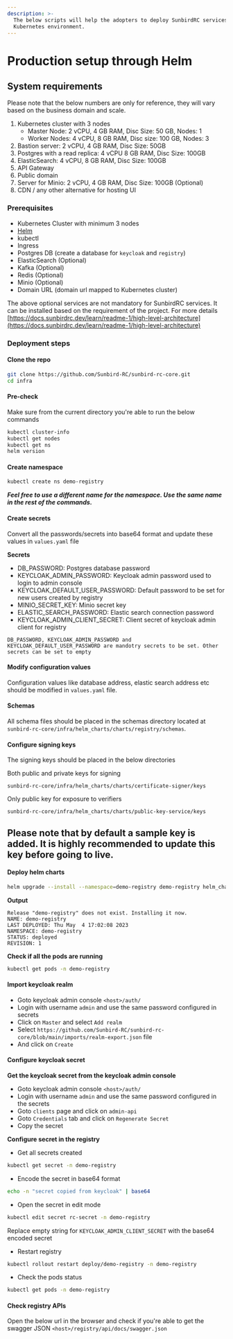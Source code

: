 ```yaml
---
description: >-
  The below scripts will help the adopters to deploy SunbirdRC services in the
  Kubernetes environment.
---
```


# Production setup through Helm

## System requirements

Please note that the below numbers are only for reference, they will vary based on the business domain and scale.&#x20;

1. Kubernetes cluster with 3 nodes&#x20;
   * Master Node: 2 vCPU, 4 GB RAM, Disc Size: 50 GB, Nodes: 1
   * Worker Nodes: 4 vCPU, 8 GB RAM, Disc size: 100 GB, Nodes: 3
2. Bastion server: 2 vCPU, 4 GB RAM, Disc Size: 50GB
3. Postgres with a read replica: 4 vCPU 8 GB RAM, Disc Size: 100GB
4. ElasticSearch:  4 vCPU, 8 GB RAM, Disc Size: 100GB
5. API Gateway
6. Public domain
7. Server for Minio: 2 vCPU, 4 GB RAM, Disc Size: 100GB (Optional)
8. CDN / any other alternative for hosting UI

### Prerequisites

* Kubernetes Cluster with minimum 3 nodes
* [Helm](https://helm.sh/docs/intro/install/)
* kubectl
* Ingress
* Postgres DB (create a database for `keycloak` and `registry`)
* ElasticSearch (Optional)
* Kafka (Optional)
* Redis (Optional)
* Minio (Optional)
* Domain URL (domain url mapped to Kubernetes cluster)

The above optional services are not mandatory for SunbirdRC services. It can be installed based on the requirement of the project. For more details [https://docs.sunbirdrc.dev/learn/readme-1/high-level-architecture](https://docs.sunbirdrc.dev/learn/readme-1/high-level-architecture)

### Deployment steps

#### Clone the repo

```bash
git clone https://github.com/Sunbird-RC/sunbird-rc-core.git
cd infra
```

#### Pre-check

Make sure from the current directory you're able to run the below commands

```bash
kubectl cluster-info
kubectl get nodes
kubectl get ns
helm version
```

#### Create namespace

```bash
kubectl create ns demo-registry
```

_**Feel free to use a different name for the namespace. Use the same name in the rest of the commands.**_

#### Create secrets

Convert all the passwords/secrets into base64 format and update these values in `values.yaml` file&#x20;

**Secrets**

* DB\_PASSWORD: Postgres database password
* KEYCLOAK\_ADMIN\_PASSWORD: Keycloak admin password used to login to admin console
* KEYCLOAK\_DEFAULT\_USER\_PASSWORD: Default password to be set for new users created by registry
* MINIO\_SECRET\_KEY: Minio secret key
* ELASTIC\_SEARCH\_PASSWORD: Elastic search connection password
* KEYCLOAK\_ADMIN\_CLIENT\_SECRET: Client secret of keycloak admin client for registry

`DB_PASSWORD, KEYCLOAK_ADMIN_PASSWORD and KEYCLOAK_DEFAULT_USER_PASSWORD are mandotry secrets to be set. Other secrets can be set to empty`

#### Modify configuration values

Configuration values like database address, elastic search address etc should be modified in `values.yaml` file.

#### Schemas

All schema files should be placed in the schemas directory located at `sunbird-rc-core/infra/helm_charts/charts/registry/schemas`.

#### Configure signing keys

The signing keys should be placed in the below directories

Both public and private keys for signing

`sunbird-rc-core/infra/helm_charts/charts/certificate-signer/keys`

Only public key for exposure to verifiers

`sunbird-rc-core/infra/helm_charts/charts/public-key-service/keys`

## Please note that by default a sample key is added. It is highly recommended to update this key before going to live.

#### Deploy helm charts

```bash
helm upgrade --install --namespace=demo-registry demo-registry helm_charts --create-namespace
```

**Output**

```
Release "demo-registry" does not exist. Installing it now.
NAME: demo-registry
LAST DEPLOYED: Thu May  4 17:02:08 2023
NAMESPACE: demo-registry
STATUS: deployed
REVISION: 1
```

**Check if all the pods are running**

```bash
kubectl get pods -n demo-registry
```

#### Import keycloak realm

* Goto keycloak admin console `<host>/auth/`
* Login with username `admin` and use the same password configured in secrets
* Click on `Master` and select `Add realm`
* Select `https://github.com/Sunbird-RC/sunbird-rc-core/blob/main/imports/realm-export.json` file
* And click on `Create`

#### Configure keycloak secret

**Get the keycloak secret from the keycloak admin console**

* Goto keycloak admin console `<host>/auth/`
* Login with username `admin` and use the same password configured in the secrets
* Goto `clients` page and click on `admin-api`
* Goto `Credentials` tab and click on `Regenerate Secret`
* Copy the secret

**Configure secret in the registry**

* Get all secrets created

```bash
kubectl get secret -n demo-registry
```

* Encode the secret in base64 format

```bash
echo -n "secret copied from keycloak" | base64
```

* Open the secret in edit mode

```bash
kubectl edit secret rc-secret -n demo-registry
```

Replace empty string for `KEYCLOAK_ADMIN_CLIENT_SECRET` with the base64 encoded secret

* Restart registry

```bash
kubectl rollout restart deploy/demo-registry -n demo-registry
```

* Check the pods status

```bash
kubectl get pods -n demo-registry
```

#### Check registry APIs

Open the below url in the browser and check if you're able to get the swagger JSON `<host>/registry/api/docs/swagger.json`
